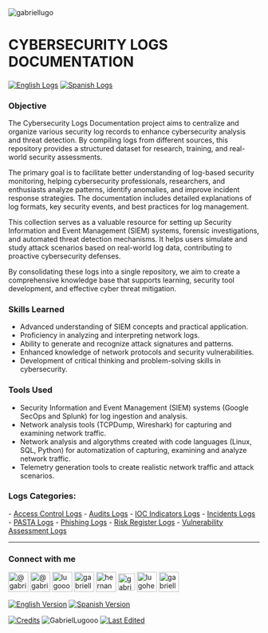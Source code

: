 <img align="center" src="https://media.licdn.com/dms/image/v2/D4D16AQGUNxQ7NSC05A/profile-displaybackgroundimage-shrink_350_1400/profile-displaybackgroundimage-shrink_350_1400/0/1738695150340?e=1744243200&v=beta&t=oXX-ixT9bR3dJcYCLv4KBs5wjKFoeP0524kFGHQMYmQ" alt="gabriellugo" />

# CYBERSECURITY LOGS DOCUMENTATION

<a href="https://github.com/GabrielLugooo/CiberSec-Logs-English" target="_blank" rel="noreferrer noopener"> <img align="center" src="https://img.shields.io/badge/English%20Logs-000000" alt="English Logs" /></a>
<a href="https://github.com/GabrielLugooo/CiberSec-Logs-Spanish" target="_blank" rel="noreferrer noopener"> <img align="center" src="https://img.shields.io/badge/Spanish%20Logs-green" alt="Spanish Logs" /></a>

### Objective

The Cybersecurity Logs Documentation project aims to centralize and organize various security log records to enhance cybersecurity analysis and threat detection. By compiling logs from different sources, this repository provides a structured dataset for research, training, and real-world security assessments.

The primary goal is to facilitate better understanding of log-based security monitoring, helping cybersecurity professionals, researchers, and enthusiasts analyze patterns, identify anomalies, and improve incident response strategies. The documentation includes detailed explanations of log formats, key security events, and best practices for log management.

This collection serves as a valuable resource for setting up Security Information and Event Management (SIEM) systems, forensic investigations, and automated threat detection mechanisms. It helps users simulate and study attack scenarios based on real-world log data, contributing to proactive cybersecurity defenses.

By consolidating these logs into a single repository, we aim to create a comprehensive knowledge base that supports learning, security tool development, and effective cyber threat mitigation.

### Skills Learned

- Advanced understanding of SIEM concepts and practical application.
- Proficiency in analyzing and interpreting network logs.
- Ability to generate and recognize attack signatures and patterns.
- Enhanced knowledge of network protocols and security vulnerabilities.
- Development of critical thinking and problem-solving skills in cybersecurity.

### Tools Used

- Security Information and Event Management (SIEM) systems (Google SecOps and Splunk) for log ingestion and analysis.
- Network analysis tools (TCPDump, Wireshark) for capturing and examining network traffic.
- Network analysis and algorythms created with code languages (Linux, SQL, Python) for automatization of capturing, examining and analyze network traffic.
- Telemetry generation tools to create realistic network traffic and attack scenarios.

### Logs Categories:

<p align="left">
- <a href="https://github.com/GabrielLugooo/CiberSec-Logs-English/tree/main/Access%20Control" target="_blank" rel="noreferrer noopener">Access Control Logs</a>
- <a href="https://github.com/GabrielLugooo/CiberSec-Logs-English/tree/main/Audits" target="_blank" rel="noreferrer noopener">Audits Logs</a>
- <a href="https://github.com/GabrielLugooo/CiberSec-Logs-English/tree/main/IOC%20Indicators" target="_blank" rel="noreferrer noopener">IOC Indicators Logs</a>
- <a href="https://github.com/GabrielLugooo/CiberSec-Logs-English/tree/main/Incidents" target="_blank" rel="noreferrer noopener">Incidents Logs</a>
- <a href="https://github.com/GabrielLugooo/CiberSec-Logs-English/tree/main/PASTA" target="_blank" rel="noreferrer noopener">PASTA Logs</a>
- <a href="https://github.com/GabrielLugooo/CiberSec-Logs-English/tree/main/Phishing" target="_blank" rel="noreferrer noopener">Phishing Logs</a>
- <a href="https://github.com/GabrielLugooo/CiberSec-Logs-English/tree/main/Risk%20Register" target="_blank" rel="noreferrer noopener">Risk Register Logs</a>
- <a href="https://github.com/GabrielLugooo/CiberSec-Logs-English/tree/main/Vulnerability%20Assessment" target="_blank" rel="noreferrer noopener">Vulnerability Assessment Logs</a>
</p>

---

<h3 align="left">Connect with me</h3>

<p align="left">
<a href="https://www.youtube.com/@gabriellugooo" target="_blank" rel="noreferrer noopener"> <img align="center" src="https://img.icons8.com/?size=50&id=55200&format=png" alt="@gabriellugooo" height="40" width="40" /></a>
<a href="http://www.tiktok.com/@gabriellugooo" target="_blank" rel="noreferrer noopener"> <img align="center" src="https://img.icons8.com/?size=50&id=118638&format=png" alt="@gabriellugooo" height="40" width="40" /></a>
<a href="https://instagram.com/lugooogabriel" target="_blank" rel="noreferrer noopener"> <img align="center" src="https://img.icons8.com/?size=50&id=32309&format=png" alt="lugooogabriel" height="40" width="40" /></a>
<a href="https://twitter.com/gabriellugo__" target="_blank" rel="noreferrer noopener"> <img align="center" src="https://img.icons8.com/?size=50&id=phOKFKYpe00C&format=png" alt="gabriellugo__" height="40" width="40" /></a>
<a href="https://www.linkedin.com/in/hernando-gabriel-lugo" target="_blank" rel="noreferrer noopener"> <img align="center" src="https://img.icons8.com/?size=50&id=8808&format=png" alt="hernando-gabriel-lugo" height="40" width="40" /></a>
<a href="https://github.com/GabrielLugooo" target="_blank" rel="noreferrer noopener"> <img align="center" src="https://img.icons8.com/?size=80&id=AngkmzgE6d3E&format=png" alt="gabriellugooo" height="34" width="34" /></a>
<a href="mailto:lugohernandogabriel@gmail.com"> <img align="center" src="https://img.icons8.com/?size=50&id=38036&format=png" alt="lugohernandogabriel@gmail.com" height="40" width="40" /></a>
<a href="https://linktr.ee/gabriellugooo" target="_blank" rel="noreferrer noopener"> <img align="center" src="https://simpleicons.org/icons/linktree.svg" alt="gabriellugooo" height="40" width="40" /></a>
</p>

<p align="left">
<a href="https://github.com/GabrielLugooo/GabrielLugooo/blob/main/README.md" target="_blank" rel="noreferrer noopener"> <img align="center" src="https://img.shields.io/badge/English%20Version-000000" alt="English Version" /></a>
<a href="https://github.com/GabrielLugooo/GabrielLugooo/blob/main/Readme%20Spanish.md" target="_blank" rel="noreferrer noopener"> <img align="center" src="https://img.shields.io/badge/Spanish%20Version-Green" alt="Spanish Version" /></a>
</p>

<a href="https://linktr.ee/gabriellugooo" target="_blank" rel="noreferrer noopener"> <img align="center" src="https://img.shields.io/badge/Credits-Gabriel%20Lugo-green" alt="Credits" /></a>
<img align="center" src="https://komarev.com/ghpvc/?username=GabrielLugoo&label=Profile%20views&color=green&base=2000" alt="GabrielLugooo" />
<a href="" target="_blank" rel="noreferrer noopener"> <img align="center" src="https://img.shields.io/badge/License-MIT-green" alt="Last Edited" /></a>
